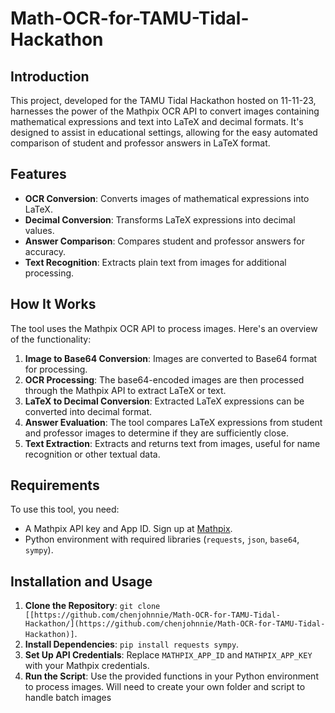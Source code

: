 # Math-OCR-for-TAMU-Tidal-Hackathon

## Introduction
This project, developed for the TAMU Tidal Hackathon hosted on 11-11-23, harnesses the power of the Mathpix OCR API to convert images containing mathematical expressions and text into LaTeX and decimal formats. It's designed to assist in educational settings, allowing for the easy automated comparison of student and professor answers in LaTeX format.

## Features
- **OCR Conversion**: Converts images of mathematical expressions into LaTeX.
- **Decimal Conversion**: Transforms LaTeX expressions into decimal values.
- **Answer Comparison**: Compares student and professor answers for accuracy.
- **Text Recognition**: Extracts plain text from images for additional processing.

## How It Works
The tool uses the Mathpix OCR API to process images. Here's an overview of the functionality:
1. **Image to Base64 Conversion**: Images are converted to Base64 format for processing.
2. **OCR Processing**: The base64-encoded images are then processed through the Mathpix API to extract LaTeX or text.
3. **LaTeX to Decimal Conversion**: Extracted LaTeX expressions can be converted into decimal format.
4. **Answer Evaluation**: The tool compares LaTeX expressions from student and professor images to determine if they are sufficiently close.
5. **Text Extraction**: Extracts and returns text from images, useful for name recognition or other textual data.

## Requirements
To use this tool, you need:
- A Mathpix API key and App ID. Sign up at [Mathpix](https://mathpix.com/).
- Python environment with required libraries (`requests`, `json`, `base64`, `sympy`).

## Installation and Usage
1. **Clone the Repository**: `git clone [[https://github.com/chenjohnnie/Math-OCR-for-TAMU-Tidal-Hackathon/](https://github.com/chenjohnnie/Math-OCR-for-TAMU-Tidal-Hackathon)]`.
2. **Install Dependencies**: `pip install requests sympy`.
3. **Set Up API Credentials**: Replace `MATHPIX_APP_ID` and `MATHPIX_APP_KEY` with your Mathpix credentials.
4. **Run the Script**: Use the provided functions in your Python environment to process images. Will need to create your own folder and script to handle batch images
